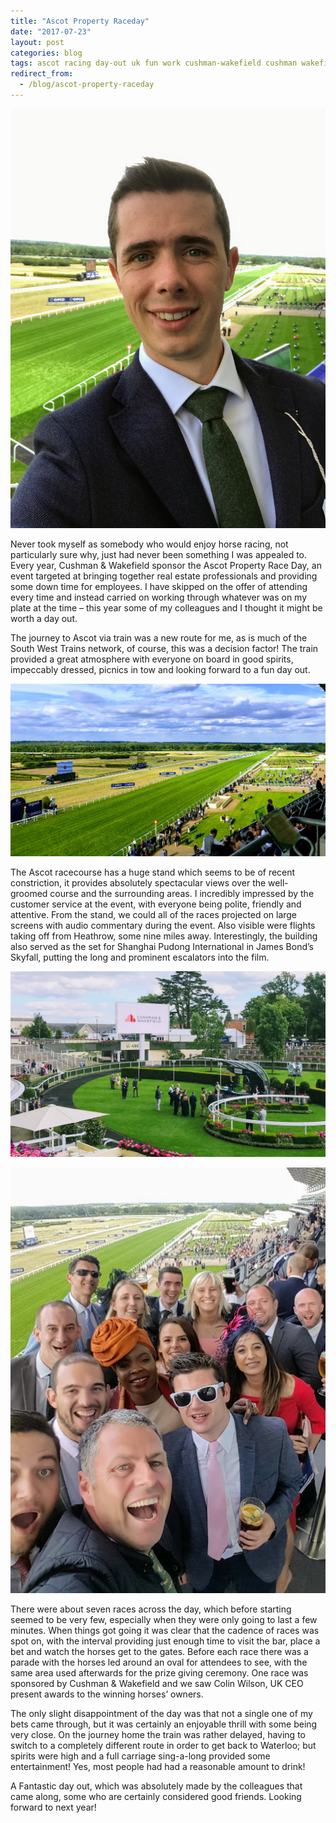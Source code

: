 ```yaml
---
title: "Ascot Property Raceday"
date: "2017-07-23"
layout: post
categories: blog
tags: ascot racing day-out uk fun work cushman-wakefield cushman wakefield tie friends
redirect_from:
  - /blog/ascot-property-raceday
---
```


![](/assets/img/import/2117d-laurence_ascot.jpg)

Never took myself as somebody who would enjoy horse racing, not particularly sure why, just had never been something I was appealed to. Every year, Cushman & Wakefield sponsor the Ascot Property Race Day, an event targeted at bringing together real estate professionals and providing some down time for employees. I have skipped on the offer of attending every time and instead carried on working through whatever was on my plate at the time – this year some of my colleagues and I thought it might be worth a day out.

The journey to Ascot via train was a new route for me, as is much of the South West Trains network, of course, this was a decision factor! The train provided a great atmosphere with everyone on board in good spirits, impeccably dressed, picnics in tow and looking forward to a fun day out.

![](/assets/img/import/09980-image-asset.jpeg)

The Ascot racecourse has a huge stand which seems to be of recent constriction, it provides absolutely spectacular views over the well-groomed course and the surrounding areas. I incredibly impressed by the customer service at the event, with everyone being polite, friendly and attentive. From the stand, we could all of the races projected on large screens with audio commentary during the event. Also visible were flights taking off from Heathrow, some nine miles away. Interestingly, the building also served as the set for Shanghai Pudong International in James Bond’s Skyfall, putting the long and prominent escalators into the film.

![](/assets/img/import/caf66-image-asset.jpeg)

![](/assets/img/import/8a729-image-asset.jpeg)

There were about seven races across the day, which before starting seemed to be very few, especially when they were only going to last a few minutes. When things got going it was clear that the cadence of races was spot on, with the interval providing just enough time to visit the bar, place a bet and watch the horses get to the gates. Before each race there was a parade with the horses led around an oval for attendees to see, with the same area used afterwards for the prize giving ceremony. One race was sponsored by Cushman & Wakefield and we saw Colin Wilson, UK CEO present awards to the winning horses’ owners.

The only slight disappointment of the day was that not a single one of my bets came through, but it was certainly an enjoyable thrill with some being very close. On the journey home the train was rather delayed, having to switch to a completely different route in order to get back to Waterloo; but spirits were high and a full carriage sing-a-long provided some entertainment! Yes, most people had had a reasonable amount to drink!

A Fantastic day out, which was absolutely made by the colleagues that came along, some who are certainly considered good friends. Looking forward to next year!
